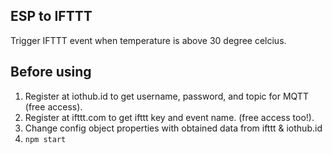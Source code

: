 ## ESP to IFTTT

Trigger IFTTT event when temperature is above 30 degree celcius.

## Before using

1. Register at iothub.id to get username, password, and topic for MQTT (free access).
2. Register at ifttt.com to get ifttt key and event name. (free access too!).
3. Change config object properties with obtained data from ifttt & iothub.id
4. `npm start`
